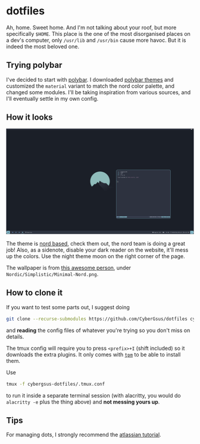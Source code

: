 # dotfiles

Ah, home. Sweet home. And I'm not talking about your roof, but more specifically `$HOME`. This place is the one of the most disorganised places on a dev's
computer, only `/usr/lib` and `/usr/bin` cause more havoc. But it is indeed the most beloved one.

## Trying polybar

I've decided to start with [polybar](https://github.com/polybar/polybar). I downloaded [polybar themes](https://github.com/adi1090x/polybar-themes/tree/46154c5283861a6f0a440363d82c4febead3c818)
and customized the `material` variant to match the nord color palette,
and changed some modules. I'll be taking inspiration from various
sources, and I'll eventually settle in my own config.

## How it looks

![screenshot](./screenshots/nord.png)

The theme is [nord based](https://www.nordtheme.com/), check them out, the nord team is doing a great job!
Also, as a sidenote, disable your dark reader on the website, it'll mess up the colors. Use the night theme moon on the right corner of the page.

The wallpaper is from [this awesome person](https://raw.githubusercontent.com/Blu3Jive001/Wallpapers/master/Nordic/Simplistic/Minimal-Nord.png), 
under `Nordic/Simplistic/Minimal-Nord.png`.


## How to clone it

If you want to test some parts out, I suggest doing

```sh
git clone --recurse-submodules https://github.com/CyberGsus/dotfiles cybergsus-dotfiles
```

and **reading** the config files of whatever you're trying so you don't miss on details.

The tmux config will require you to press `<prefix>+I` (shift included) so it downloads
the extra plugins. It only comes with [`tpm`](https://github.com/tmux-plugins/tpm) to be able to install them.

Use
```sh
tmux -f cybergsus-dotfiles/.tmux.conf
```
to run it inside a separate terminal session (with alacritty, you would do `alacritty -e` plus the thing above) and **not messing yours up**.

## Tips 

For managing dots, I strongly recommend the [atlassian tutorial](https://www.atlassian.com/git/tutorials/dotfiles).
